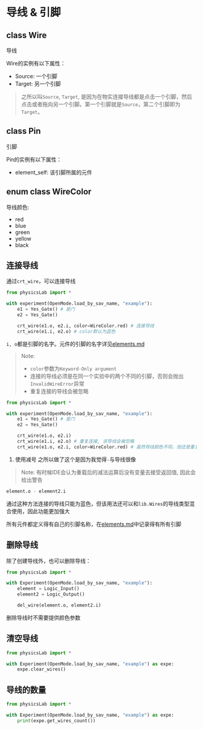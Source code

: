 # 导线 & 引脚

## class Wire
导线

Wire的实例有以下属性：
* Source: 一个引脚
* Target: 另一个引脚

> 之所以叫`Source`, `Target`, 是因为在物实连接导线都是点击一个引脚，然后点击或者拖向另一个引脚。第一个引脚就是`Source`，第二个引脚即为`Target`。

## class Pin
引脚

Pin的实例有以下属性：
*  element_self: 该引脚所属的元件

## enum class WireColor
导线颜色:
* red
* blue
* green
* yellow
* black

## 连接导线
通过`crt_wire`，可以连接导线
```Python
from physicsLab import *

with experiment(OpenMode.load_by_sav_name, "example"):
    e1 = Yes_Gate() # 是门
    e2 = Yes_Gate()

    crt_wire(e1.o, e2.i, color=WireColor.red) # 连接导线
    crt_wire(e1.i, e2.o) # color默认为蓝色
```
`i, o`都是引脚的名字。元件的引脚的名字详见[elements.md](elements.md)

> Note:
> * `color`参数为`Keyword-Only argument`
> * 连接的导线必须是在同一个实验中的两个不同的引脚，否则会抛出`InvalidWireError`异常
> * 重复连接的导线会被忽略

```python
from physicsLab import *

with experiment(OpenMode.load_by_sav_name, "example"):
    e1 = Yes_Gate() # 是门
    e2 = Yes_Gate()

    crt_wire(e1.o, e2.i)
    crt_wire(e1.i, e2.o) # 重复连接, 该导线会被忽略
    crt_wire(e1.o, e2.i, color=WireColor.red) # 虽然导线颜色不同，但还是重复连接的导线，会被忽略
```

1. 使用减号
之所以做了这个是因为我觉得`-`与导线很像

> Note: 有时候IDE会认为重载后的减法运算后没有变量去接受返回值, 因此会给出警告
```Python
element.o - element2.i
```
通过这种方法连接的导线只能为蓝色，但该用法还可以和`lib.Wires`的导线类型混合使用，因此功能更加强大

所有元件都定义得有自己的引脚名称，在[elements.md](elements.md)中记录得有所有引脚

## 删除导线
除了创建导线外，也可以删除导线：
```Python
from physicsLab import *

with Experiment(OpenMode.load_by_sav_name, "example"):
    element = Logic_Input()
    element2 = Logic_Output()

    del_wire(element.o, element2.i)
```
删除导线时不需要提供颜色参数

## 清空导线
```python
from physicsLab import *

with Experiment(OpenMode.load_by_sav_name, "example") as expe:
    expe.clear_wires()
```

## 导线的数量
```python
from physicsLab import *

with Experiment(OpenMode.load_by_sav_name, "example") as expe:
    print(expe.get_wires_count())
```
